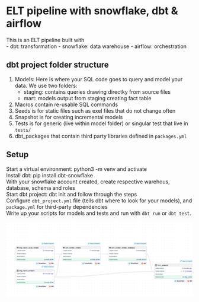 # ELT pipeline with snowflake, dbt & airflow

This is an ELT pipeline built with <br>
    - dbt: transformation
    - snowflake: data warehouse
    - airflow: orchestration

## dbt project folder structure

1. Models: Here is where your SQL code goes to query and model your data. We use two folders: <br>
    - staging: contains queries drawing directky from source files <br>
    - mart: models output from staging creating fact table <br>
2. Macros contain re-usable SQL commands <br>
3. Seeds is for static files such as exel files that do not change often <br>
4. Snapshot is for creating incremental models <br>
5. Tests is for generic (live within model folder) or singular test that live in `tests/` <br>
6. dbt_packages that contain third party libraries defined in `packages.yml`


## Setup
Start a virtual environment: python3 -m venv <env-name> and activate<br>
Install dbt: pip install dbt-snowflake <br>
With your snowflake account created, create respective warehous, database, schema and roles <br>
Start dbt project: dbt init and follow through the steps<br>
Configure `dbt_project.yml` file (tells dbt where to look for your models), and `package.yml` for third-party dependencies<br>
Write up your scripts for models and tests and run with `dbt run` or `dbt test`.<br>

![severless dagster deployment](dagster.png)






